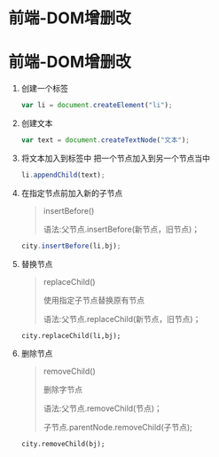 # 前端-DOM增删改


# 前端-DOM增删改

1. 创建一个标签

   ```javascript
   var li = document.createElement("li");
   ```

2. 创建文本

   ```javascript
   var text = document.createTextNode("文本");
   ```

3. 将文本加入到标签中 把一个节点加入到另一个节点当中

   ```javascript
   li.appendChild(text);
   ```

4. 在指定节点前加入新的子节点

   > insertBefore()
   >
   > 语法:父节点.insertBefore(新节点，旧节点)；

   ```javascript
   city.insertBefore(li,bj);
   ```

5. 替换节点

   > replaceChild()
   >
   > 使用指定子节点替换原有节点
   >
   > 语法:父节点.replaceChild(新节点，旧节点)；

   ```
   city.replaceChild(li,bj);
   ```

6. 删除节点

   > removeChild()
   >
   > 删除字节点
   >
   > 语法:父节点.removeChild(节点)；
   >
   > 子节点.parentNode.removeChild(子节点);

   ```
   city.removeChild(bj);
   ```

   


